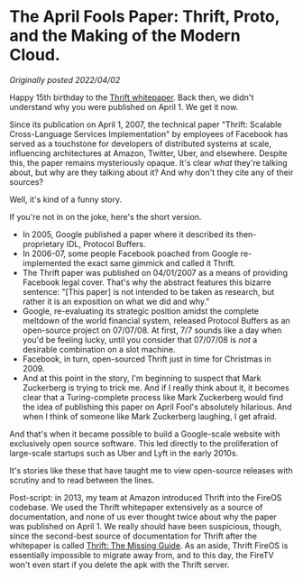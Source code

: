 # The April Fools Paper: Thrift, Proto, and the Making of the Modern Cloud.

*Originally posted 2022/04/02*

Happy 15th birthday to the [Thrift whitepaper](https://thrift.apache.org/static/files/thrift-20070401.pdf). Back then, we didn't understand why you were published on April 1. We get it now.

Since its publication on April 1, 2007, the technical paper "Thrift: Scalable Cross-Language Services Implementation" by employees of Facebook has served as a touchstone for developers of distributed systems at scale, influencing architectures at Amazon, Twitter, Uber, and elsewhere. Despite this, the paper remains mysteriously opaque. It's clear *what* they're talking about, but why are they talking about it? And why don't they cite any of their sources?

Well, it's kind of a funny story.

If you're not in on the joke, here's the short version.

- In 2005, Google published a paper where it described its then-proprietary IDL, Protocol Buffers.
- In 2006-07, some people Facebook poached from Google re-implemented the exact same gimmick and called it Thrift.
- The Thrift paper was published on 04/01/2007 as a means of providing Facebook legal cover. That's why the abstract features this bizarre sentence: "\[This paper] is not intended to be taken as research, but rather it is an exposition on what we did and why."
- Google, re-evaluating its strategic position amidst the complete meltdown of the world financial system, released Protocol Buffers as an open-source project on 07/07/08. At first, 7/7 sounds like a day when you'd be feeling lucky, until you consider that 07/07/08 is *not* a desirable combination on a slot machine.
- Facebook, in turn, open-sourced Thrift just in time for Christmas in 2009.
- And at this point in the story, I'm beginning to suspect that Mark Zuckerberg is trying to trick me. And if I really think about it, it becomes clear that a Turing-complete process like Mark Zuckerberg would find the idea of publishing this paper on April Fool's absolutely hilarious. And when I think of someone like Mark Zuckerberg laughing, I get afraid.

And that's when it became possible to build a Google-scale website with exclusively open source software. This led directly to the proliferation of large-scale startups such as Uber and Lyft in the early 2010s.

It's stories like these that have taught me to view open-source releases with scrutiny and to read between the lines.

Post-script: in 2013, my team at Amazon introduced Thrift into the FireOS codebase. We used the Thrift whitepaper extensively as a source of documentation, and none of us ever thought twice about why the paper was published on April 1. We really should have been suspicious, though, since the second-best source of documentation for Thrift after the whitepaper is called [Thrift: The Missing Guide](https://diwakergupta.github.io/thrift-missing-guide/). As an aside, Thrift FireOS is essentially impossible to migrate away from, and to this day, the FireTV won't even start if you delete the apk with the Thrift server.
